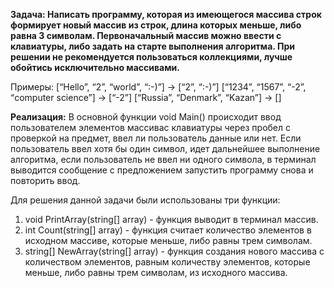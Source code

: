 **Задача: Написать программу, которая из имеющегося массива строк формирует новый массив из строк, длина которых меньше, либо равна 3 символам. 
Первоначальный массив можно ввести с клавиатуры, либо задать на старте выполнения алгоритма. При решении не рекомендуется пользоваться коллекциями, лучше обойтись исключительно массивами.**

Примеры:
[“Hello”, “2”, “world”, “:-)”] → [“2”, “:-)”]
[“1234”, “1567”, “-2”, “computer science”] → [“-2”]
[“Russia”, “Denmark”, “Kazan”] → []

**Реализация:**
В основной функции void Main() происходит ввод пользователем элементов массивас клавиатуры через пробел с проверкой на предмет, ввел ли пользователь данные или нет. 
Если пользователь ввел хотя бы один символ, идет дальнейшее выполнение алгоритма, если пользователь не ввел ни одного символа, в терминал выводится сообщение с предложением запустить программу снова и повторить ввод.

Для решения данной задачи были использованы три функции:

1. void PrintArray(string[] array) - функция выводит в терминал массив.
2. int Count(string[] array) - функция считает количество элементов в исходном массиве, которые меньше, либо равны трем символам.
3. string[] NewArray(string[] array) - функция создания нового массива с количеством элементов, равным количеству элементов, которые меньше, либо равны трем символам, из исходного массива.

